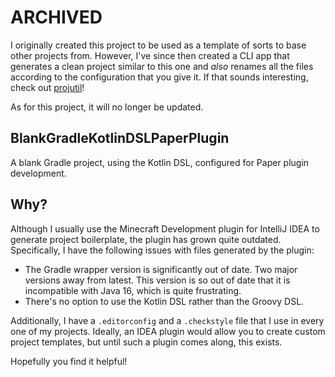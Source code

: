 # ARCHIVED
I originally created this project to be used as a template of sorts to base
other projects from. However, I've since then created a CLI app that generates a
clean project similar to this one and *also* renames all the files according to
the configuration that you give it. If that sounds interesting, check
out [projutil](https://github.com/TehBrian/projutil)!

As for this project, it will no longer be updated.

## BlankGradleKotlinDSLPaperPlugin
A blank Gradle project, using the Kotlin DSL, configured for Paper plugin
development.

## Why?
Although I usually use the Minecraft Development plugin for IntelliJ IDEA to
generate project boilerplate, the plugin has grown quite outdated. Specifically,
I have the following issues with files generated by the plugin:

- The Gradle wrapper version is significantly out of date. Two major versions
  away from latest. This version is so out of date that it is incompatible with
  Java 16, which is quite frustrating.
- There's no option to use the Kotlin DSL rather than the Groovy DSL.

Additionally, I have a `.editorconfig` and a `.checkstyle` file that I use in
every one of my projects. Ideally, an IDEA plugin would allow you to create
custom project templates, but until such a plugin comes along, this exists.

Hopefully you find it helpful!

